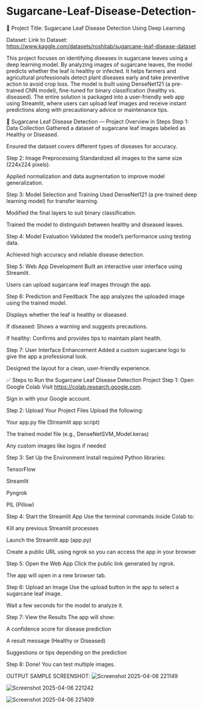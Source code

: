 # Sugarcane-Leaf-Disease-Detection-

🌿 Project Title: Sugarcane Leaf Disease Detection Using Deep Learning

Dataset:
Link to Dataset: https://www.kaggle.com/datasets/roshitab/sugarcane-leaf-disease-dataset

This project focuses on identifying diseases in sugarcane leaves using a deep learning model. By analyzing images of sugarcane leaves, the model predicts whether the leaf is healthy or infected. It helps farmers and agricultural professionals detect plant diseases early and take preventive action to avoid crop loss.
The model is built using DenseNet121 (a pre-trained CNN model), fine-tuned for binary classification (healthy vs. diseased). The entire solution is packaged into a user-friendly web app using Streamlit, where users can upload leaf images and receive instant predictions along with precautionary advice or maintenance tips.

🌿 Sugarcane Leaf Disease Detection — Project Overview in Steps
Step 1: Data Collection
Gathered a dataset of sugarcane leaf images labeled as Healthy or Diseased.

Ensured the dataset covers different types of diseases for accuracy.

Step 2: Image Preprocessing
Standardized all images to the same size (224x224 pixels).

Applied normalization and data augmentation to improve model generalization.

Step 3: Model Selection and Training
Used DenseNet121 (a pre-trained deep learning model) for transfer learning.

Modified the final layers to suit binary classification.

Trained the model to distinguish between healthy and diseased leaves.

Step 4: Model Evaluation
Validated the model’s performance using testing data.

Achieved high accuracy and reliable disease detection.

Step 5: Web App Development
Built an interactive user interface using Streamlit.

Users can upload sugarcane leaf images through the app.

Step 6: Prediction and Feedback
The app analyzes the uploaded image using the trained model.

Displays whether the leaf is healthy or diseased.

If diseased: Shows a warning and suggests precautions.

If healthy: Confirms and provides tips to maintain plant health.

Step 7: User Interface Enhancement
Added a custom sugarcane logo to give the app a professional look.

Designed the layout for a clean, user-friendly experience.

✅ Steps to Run the Sugarcane Leaf Disease Detection Project
Step 1: Open Google Colab
Visit https://colab.research.google.com.

Sign in with your Google account.

Step 2: Upload Your Project Files
Upload the following:

Your app.py file (Streamlit app script)

The trained model file (e.g., DenseNetSVM_Model.keras)

Any custom images like logos if needed

Step 3: Set Up the Environment
Install required Python libraries:

TensorFlow

Streamlit

Pyngrok

PIL (Pillow)

Step 4: Start the Streamlit App
Use the terminal commands inside Colab to:

Kill any previous Streamlit processes

Launch the Streamlit app (app.py)

Create a public URL using ngrok so you can access the app in your browser

Step 5: Open the Web App
Click the public link generated by ngrok.

The app will open in a new browser tab.

Step 6: Upload an Image
Use the upload button in the app to select a sugarcane leaf image.

Wait a few seconds for the model to analyze it.

Step 7: View the Results
The app will show:

A confidence score for disease prediction

A result message (Healthy or Diseased)

Suggestions or tips depending on the prediction

Step 8: Done!
You can test multiple images.

OUTPUT SAMPLE SCREENSHOT:
![Screenshot 2025-04-06 221149](https://github.com/user-attachments/assets/5b9766a9-2e05-4364-af72-4142f40efa9f)

![Screenshot 2025-04-06 221242](https://github.com/user-attachments/assets/78a4e9dc-b8ea-49b6-8f6c-252e96a2dda7)

![Screenshot 2025-04-06 221409](https://github.com/user-attachments/assets/39d51d46-88e3-4c92-8ed3-b39b895a3ea1)
